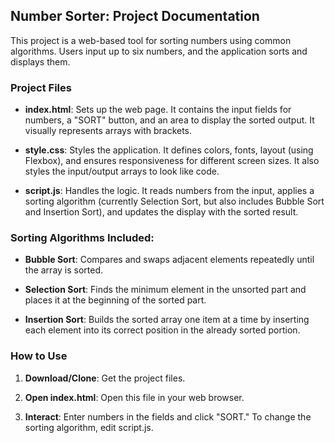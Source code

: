 Number Sorter: Project Documentation
------------------------------------

This project is a web-based tool for sorting numbers using common algorithms. Users input up to six numbers, and the application sorts and displays them.

### Project Files

*   **index.html**: Sets up the web page. It contains the input fields for numbers, a "SORT" button, and an area to display the sorted output. It visually represents arrays with brackets.
    
*   **style.css**: Styles the application. It defines colors, fonts, layout (using Flexbox), and ensures responsiveness for different screen sizes. It also styles the input/output arrays to look like code.
    
*   **script.js**: Handles the logic. It reads numbers from the input, applies a sorting algorithm (currently Selection Sort, but also includes Bubble Sort and Insertion Sort), and updates the display with the sorted result.
    

### Sorting Algorithms Included:

*   **Bubble Sort**: Compares and swaps adjacent elements repeatedly until the array is sorted.
    
*   **Selection Sort**: Finds the minimum element in the unsorted part and places it at the beginning of the sorted part.
    
*   **Insertion Sort**: Builds the sorted array one item at a time by inserting each element into its correct position in the already sorted portion.
    

### How to Use

1.  **Download/Clone**: Get the project files.
    
2.  **Open index.html**: Open this file in your web browser.
    
3.  **Interact**: Enter numbers in the fields and click "SORT." To change the sorting algorithm, edit script.js.